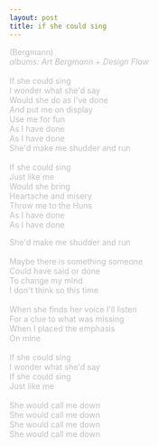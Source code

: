 ```yaml
---
layout: post
title: if she could sing
---
```

<span style="color: #c0c0c0">(Bergmann)<br />
<i>albums: Art Bergmann + Design Flaw</i><br />
<br />
If she could sing<br />
I wonder what she'd say<br />
Would she do as I've done<br />
And put me on display<br />
Use me for fun<br />
As I have done<br />
As I have done<br />
She'd make me shudder and run<br />
<br />
If she could sing<br />
Just like me<br />
Would she bring<br />
Heartache and misery<br />
Throw me to the Huns<br />
As I have done<br />
As I have done</span>
<div>
<span style="color: #c0c0c0">She'd make me shudder and run<br />
<br />
Maybe there is something someone<br />
Could have said or done<br />
To change my mind<br />
I don't think so this time<br />
<br />
When she finds her voice I'll listen<br />
For a clue to what was missing<br />
When I placed the emphasis<br />
On mine<br />
<br />
If she could sing<br />
I wonder what she'd say<br />
If she could sing<br />
Just like me<br />
<br />
She would call me down<br />
She would call me down<br />
She would call me down<br />
She would call me down</span>
</div>
